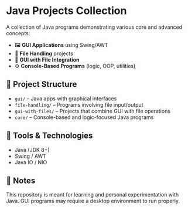 # Java Projects Collection

A collection of Java programs demonstrating various core and advanced concepts:

- 🖼️ **GUI Applications** using Swing/AWT
- 📁 **File Handling** projects
- 🔗 **GUI with File Integration**
- ⚙️ **Console-Based Programs** (logic, OOP, utilities)

## 📁 Project Structure

- `gui/` – Java apps with graphical interfaces  
- `file-handling/` – Programs involving file input/output  
- `gui-with-files/` – Projects that combine GUI with file operations  
- `core/` – Console-based and logic-focused Java programs  

## 🧰 Tools & Technologies

- Java (JDK 8+)
- Swing / AWT
- Java IO / NIO

## 📝 Notes

This repository is meant for learning and personal experimentation with Java. GUI programs may require a desktop environment to run properly.

